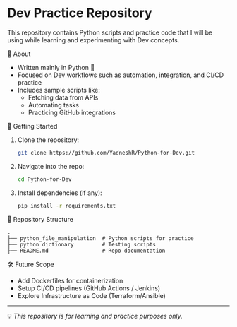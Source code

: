 
# Dev Practice Repository

This repository contains Python scripts and practice code that I will be using while learning and experimenting with Dev concepts.

📌 About
- Written mainly in Python 🐍
- Focused on Dev workflows such as automation, integration, and CI/CD practice
- Includes sample scripts like:
  - Fetching data from APIs
  - Automating tasks
  - Practicing GitHub integrations

🚀 Getting Started
1. Clone the repository:
   ```bash
   git clone https://github.com/YadneshR/Python-for-Dev.git
   ````

2. Navigate into the repo:

   ```bash
   cd Python-for-Dev
   ```
3. Install dependencies (if any):

   ```bash
   pip install -r requirements.txt
   ```

📂 Repository Structure

```
.
├── python_file_manipulation  # Python scripts for practice
├── python dictionary         # Testing scripts 
├── README.md                 # Repo documentation
```

🛠️ Future Scope

* Add Dockerfiles for containerization
* Setup CI/CD pipelines (GitHub Actions / Jenkins)
* Explore Infrastructure as Code (Terraform/Ansible)

---

💡 *This repository is for learning and practice purposes only.*

```


```
